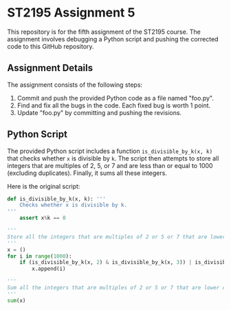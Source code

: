 # ST2195 Assignment 5

This repository is for the fifth assignment of the ST2195 course. The assignment involves debugging a Python script and pushing the corrected code to this GitHub repository.

## Assignment Details

The assignment consists of the following steps:

1. Commit and push the provided Python code as a file named "foo.py".
2. Find and fix all the bugs in the code. Each fixed bug is worth 1 point.
3. Update "foo.py" by committing and pushing the revisions.

## Python Script

The provided Python script includes a function `is_divisible_by_k(x, k)` that checks whether `x` is divisible by `k`. The script then attempts to store all integers that are multiples of 2, 5, or 7 and are less than or equal to 1000 (excluding duplicates). Finally, it sums all these integers.

Here is the original script:

```python
def is_divisible_by_k(x, k): '''
    Checks whether x is divisible by k.
'''
    assert x%k == 0

'''
Store all the integers that are multiples of 2 or 5 or 7 that are lower or equal to 1000 (excluding doubles)
'''
x = ()
for i in range(1000):
    if (is_divisible_by_k(x, 2) & is_divisible_by_k(x, 3)) | is_divisible_by_k(x, 7):
        x.append(i)

'''
Sum all the integers that are multiples of 2 or 5 or 7 that are lower or equal to 1000 (excluding doubles)
'''
sum(x)
